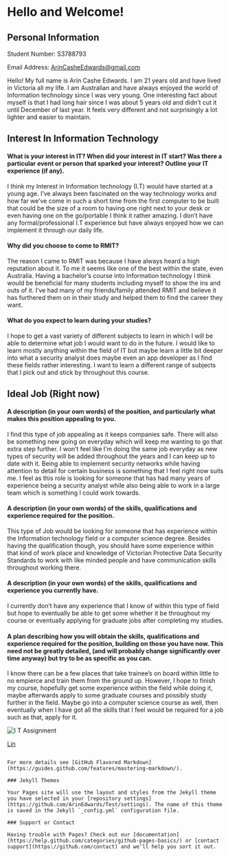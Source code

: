 # Hello and Welcome!


## Personal Information

Student Number: S3788793

Email Address: ArinCasheEdwards@gmail.com

Hello! My full name is Arin Cashe Edwards. I am 21 years old and have lived in Victoria all my life. I am Australian and have always enjoyed the world of Information technology since I was very young. One interesting fact about myself is that I had long hair since I was about 5 years old and didn’t cut it until December of last year. It feels very different and not surprisingly a lot lighter and easier to maintain.

## Interest In Information Technology

#### What is your interest in IT? When did your interest in IT start? Was there a particular event or person that sparked your interest? Outline your IT experience (if any).
I think my Interest in Information technology (I.T) would have started at a young age. I’ve always been fascinated on the way technology works and how far we’ve come in such a short time from the first computer to be built that could be the size of a room to having one right next to your desk or even having one on the go/portable I think it rather amazing. I don’t have any formal/professional I.T experience but have always enjoyed how we can implement it through our daily life.

#### Why did you choose to come to RMIT?
The reason I came to RMIT was because I have always heard a high reputation about it. To me it seems like one of the best within the state, even Australia. Having a bachelor’s course into Information technology I think would be beneficial for many students including myself to show the ins and outs of it. I’ve had many of my friends/family attended RMIT and believe it has furthered them on in their study and helped them to find the career they want.

#### What do you expect to learn during your studies?
I hope to get a vast variety of different subjects to learn in which I will be able to determine what job I would want to do in the future. I would like to learn mostly anything within the field of IT but maybe learn a little bit deeper into what a security analyst does maybe even an app developer as I find these fields rather interesting. I want to learn a different range of subjects that I pick out and stick by throughout this course.

## Ideal Job (Right now)

#### A description (in your own words) of the position, and particularly what makes this position appealing to you.
I find this type of job appealing as it keeps companies safe. There will also be something new going on everyday which will keep me wanting to go that extra step further. I won’t feel like I’m doing the same job everyday as new types of security will be added throughout the years and I can keep up to date with it. Being able to implement security networks while having attention to detail for certain business is something that I feel right now suits me. I feel as this role is looking for someone that has had many years of experience being a security analyst while also being able to work in a large team which is something I could work towards.

#### A description (in your own words) of the skills, qualifications and experience required for the position.
This type of Job would be looking for someone that has experience within the Information technology field or a computer science degree. Besides having the qualification though, you should have some experience within that kind of work place and knowledge of Victorian Protective Data Security Standards to work with like minded people and have communication skills throughout working there.

#### A description (in your own words) of the skills, qualifications and experience you currently have.
I currently don’t have any experience that I know of within this type of field but hope to eventually be able to get some whether it be throughout my course or eventually applying for graduate jobs after completing my studies.

#### A plan describing how you will obtain the skills, qualifications and experience required for the position, building on those you have now. This need not be greatly detailed, (and will probably change significantly over time anyway) but try to be as specific as you can.
I know there can be a few places that take trainee’s on board within little to no empierce and train them from the ground up. However, I hope to finish my course, hopefully get some experience within the field while doing it, maybe afterwards apply to some graduate courses and possibly study further in the field. Maybe go into a computer science course as well, then eventually when I have got all the skills that I feel would be required for a job such as that, apply for it.

![I T Assignment](https://user-images.githubusercontent.com/48429846/54110587-db9d8600-4435-11e9-9526-42f7d0621e97.png)

[Lin](https://www.seek.com.au/job/38332143?searchrequesttoken=1d047faf-4aa3-4d8b-a744-c1bfd1359af9&type=standard)
```

For more details see [GitHub Flavored Markdown](https://guides.github.com/features/mastering-markdown/).

### Jekyll Themes

Your Pages site will use the layout and styles from the Jekyll theme you have selected in your [repository settings](https://github.com/ArinEdwards/Test/settings). The name of this theme is saved in the Jekyll `_config.yml` configuration file.

### Support or Contact

Having trouble with Pages? Check out our [documentation](https://help.github.com/categories/github-pages-basics/) or [contact support](https://github.com/contact) and we’ll help you sort it out.
